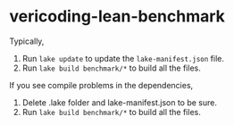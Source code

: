 # vericoding-lean-benchmark

Typically,
1. Run `lake update` to update the `lake-manifest.json` file.
2. Run `lake build benchmark/*` to build all the files.

If you see compile problems in the dependencies, 
1. Delete .lake folder and lake-manifest.json to be sure.
2. Run `lake build benchmark/*` to build all the files.